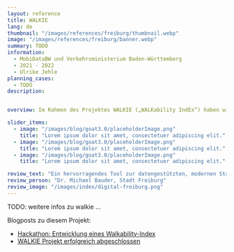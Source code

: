 ```yaml
---
layout: reference
title: WALKIE
lang: de
thumbnail: "/images/references/freiburg/thumbnail.webp"
image: "/images/references/freiburg/banner.webp"
summary: TODO
information:
  - MobiDataBW und Verkehrsministerium Baden-Württemberg
  - 2021 - 2022
  - Ulrike Jehle
planning_cases:
  - TODO
description:


overview: Im Rahmen des Projektes WALKIE („WALKability IndEx“) haben wir eine dreimonatige Förderung durch das Verkehrsministerium Baden-Württemberg im Rahmen der Anschlussförderung des MobiDataBW Hackathons 2020 erhalten. Diese ermöglichte uns den Index in enger Zusammenarbeit mit der Pilotkommune Freiburg zu konkretisieren und im Anschluss erfolgreich auf diese zu übertragen.

slider_items:
  - image: "/images/blog/goat3.0/placeholderImage.png"
    title: "Lorem ipsum dolor sit amet, consectetuer adipiscing elit."
  - image: "/images/blog/goat3.0/placeholderImage.png"
    title: "Lorem ipsum dolor sit amet, consectetuer adipiscing elit."
  - image: "/images/blog/goat3.0/placeholderImage.png"
    title: "Lorem ipsum dolor sit amet, consectetuer adipiscing elit."

review_text: "Ein hervorragendes Tool zur datengestützten, modernen Stadt- und Mobilitätsplanung für ambitionierte 15-Minuten-Städte."
review_person: "Dr. Michael Bauder, Stadt Freiburg"
review_image: "/images/index/digital-freiburg.png"
---
```


TODO: weitere infos zu walkie ... 


Blogposts zu diesem Projekt:
- [Hackathon: Entwicklung eines Walkability-Index](../../posts/2021-04-06-walkability-index/ "Blogpost Hackathon: Entwicklung eines Walkability-Index")
- [WALKIE Projekt erfolgreich abgeschlossen](../../posts/2021-08-06-walkie/Blogpost "WALKIE Projekt erfolgreich abgeschlossen") 

